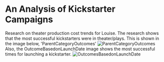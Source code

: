 # An Analysis of Kickstarter Campaigns
Research on theater production cost trends for Louise.
The research shows that the most successful kickstarters were in theater/plays.
This is shown in the image below, 'ParentCategoryOutcomes'
![ParentCategoryOutcomes](LasithaL/kickstarter-analysis/blob/main/ParentCategoryOutcomes.png)
Also, the OutcomeBasedonLaunchDate image shows the most successful times for launching a kickstarter.
![OutcomesBasedonLaunchDate](LasithaL/kickstarter-analysis/OutcomesBasedonLaunchDate.png)
